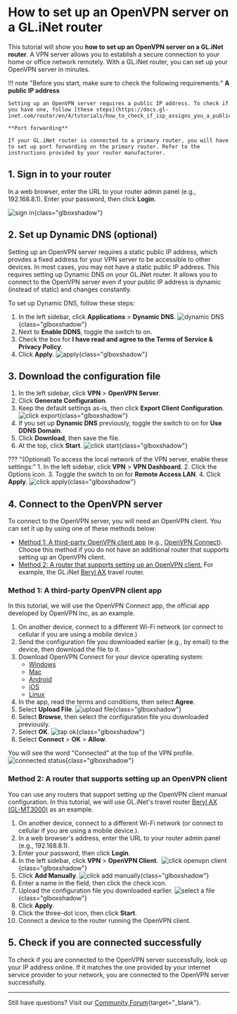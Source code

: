 # How to set up an OpenVPN server on a GL.iNet router

This tutorial will show you **how to set up an OpenVPN server on a GL.iNet router**. A VPN server allows you to establish a secure connection to your home or office network remotely. With a GL.iNet router, you can set up your OpenVPN server in minutes. 

!!! note "Before you start, make sure to check the following requirements:"
    **A public IP address**

    Setting up an OpenVPN server requires a public IP address. To check if you have one, follow [these steps](https://docs.gl-inet.com/router/en/4/tutorials/how_to_check_if_isp_assigns_you_a_public_ip_address/).

    **Port forwarding**

    If your GL.iNet router is connected to a primary router, you will have to set up port forwarding on the primary router. Refer to the instructions provided by your router manufacturer. 

## 1. Sign in to your router

In a web browser, enter the URL to your router admin panel (e.g., 192.168.8.1). Enter your password, then click **Login**.

![sign in](https://static.gl-inet.com/docs/router/en/4/tutorials/build_your_own_openvpn_server/router-login.jpeg){class="glboxshadow"}

## 2. Set up Dynamic DNS (optional)

Setting up an OpenVPN server requires a static public IP address, which provdes a fixed address for your VPN server to be accessible to other devices. In most cases, you may not have a static public IP address. This requires setting up Dynamic DNS on your GL.iNet router. It allows you to connect to the OpenVPN server even if your public IP address is dynamic (instead of static) and changes constantly. 

To set up Dynamic DNS, follow these steps: 

1. In the left sidebar, click **Applications** > **Dynamic DNS**. 
![dynamic DNS](https://static.gl-inet.com/docs/router/en/4/tutorials/build_your_own_openvpn_server/click-dynamic-dns.jpeg){class="glboxshadow"}
2. Next to **Enable DDNS**, toggle the switch to on. 
3. Check the box for **I have read and agree to the Terms of Service & Privacy Policy**.
4. Click **Apply**. 
![apply](https://static.gl-inet.com/docs/router/en/4/tutorials/build_your_own_openvpn_server/dynamic-dns-click-apply.png){class="glboxshadow"}

## 3. Download the configuration file

1. In the left sidebar, click **VPN** > **OpenVPN Server**.
2. Click **Generate Configuration**. 
3. Keep the default settings as-is, then click **Export Client Configuration**. 
![click export](https://static.gl-inet.com/docs/router/en/4/tutorials/build_your_own_openvpn_server/click-export-client-configuration.jpeg){class="glboxshadow"}
4. If you set up **Dynamic DNS** previously, toggle the switch to on for **Use DDNS Domain**. 
5. Click **Download**, then save the file. 
6. At the top, click **Start**.
![click start](https://static.gl-inet.com/docs/router/en/4/tutorials/build_your_own_openvpn_server/openvpn-server-click-start.jpeg){class="glboxshadow"}

??? "(Optional) To access the local network of the VPN server, enable these settings:"
    1. In the left sidebar, click **VPN** > **VPN Dashboard**. 
    2. Click the Options icon.
    3. Toggle the switch to on for **Remote Access LAN**.
    4. Click **Apply**.
    ![click apply](https://static.gl-inet.com/docs/router/en/4/tutorials/build_your_own_openvpn_server/toggle-enable-remote-access-lan.png){class="glboxshadow"}

## 4. Connect to the OpenVPN server

To connect to the OpenVPN server, you will need an OpenVPN client. You can set it up by using one of these methods below: 

* [Method 1: A third-party OpenVPN client app](#method-1-a-third-party-openvpn-client-app) (e.g., [OpenVPN Connect](https://openvpn.net/client/)). Choose this method if you do not have an additional router that supports setting up an OpenVPN client. 
* [Method 2: A router that supports setting up an OpenVPN client.](#method-2-a-router-that-supports-setting-up-an-openvpn-client) For example, the GL.iNet [Beryl AX](https://www.gl-inet.com/products/gl-mt3000/) travel router.

### Method 1: A third-party OpenVPN client app

In this tutorial, we will use the OpenVPN Connect app, the official app developed by OpenVPN Inc, as an example. 

1. On another device, connect to a different Wi-Fi network (or connect to cellular if you are using a mobile device.)
2. Send the configuration file you downloaded earlier (e.g., by email) to the device, then download the file to it. 
3. Download OpenVPN Connect for your device operating system:
    * [Windows](https://openvpn.net/client/client-connect-vpn-for-windows/)
    * [Mac](https://openvpn.net/client-connect-vpn-for-mac-os/)
    * [Android](https://play.google.com/store/apps/details?id=net.openvpn.openvpn&hl=en&gl=US&pli=1)
    * [iOS](https://apps.apple.com/us/app/openvpn-connect-openvpn-app/id590379981)
    * [Linux](https://openvpn.net/openvpn-client-for-linux/)
4. In the app, read the terms and conditions, then select **Agree**. 
5. Select **Upload File**.
![upload file](https://static.gl-inet.com/docs/router/en/4/tutorials/build_your_own_openvpn_server/tap-upload-file.png){class="glboxshadow"}
6. Select **Browse**, then select the configuration file you downloaded previously. 
7. Select **OK**.
![tap ok](https://static.gl-inet.com/docs/router/en/4/tutorials/build_your_own_openvpn_server/tap-ok.png){class="glboxshadow"} 
8. Select **Connect** > **OK** > **Allow**. 

You will see the word "Connected" at the top of the VPN profile. 
![connected status](https://static.gl-inet.com/docs/router/en/4/tutorials/build_your_own_openvpn_server/connected-status.png){class="glboxshadow"} 

### Method 2: A router that supports setting up an OpenVPN client

You can use any routers that support setting up the OpenVPN client manual configuration. In this tutorial, we will use GL.iNet's travel router [Beryl AX (GL-MT3000)](https://www.gl-inet.com/products/gl-mt3000/) as an example. 

1. On another device, connect to a different Wi-Fi network (or connect to cellular if you are using a mobile device.). 
2. In a web browser's address, enter the URL to your router admin panel (e.g., 192.168.8.1).
3. Enter your password, then click **Login**. 
4. In the left sidebar, click **VPN** > **OpenVPN Client**. 
![click openvpn client](https://static.gl-inet.com/docs/router/en/4/tutorials/build_your_own_openvpn_server/click-openvpn-client.png){class="glboxshadow"} 
5. Click **Add Manually**. 
![click add manually](https://static.gl-inet.com/docs/router/en/4/tutorials/build_your_own_openvpn_server/click-add-manually.png){class="glboxshadow"} 
6. Enter a name in the field, then click the check icon. 
7. Upload the configuration file you downloaded earlier. 
![select a file](https://static.gl-inet.com/docs/router/en/4/tutorials/build_your_own_openvpn_server/click-select-a-file.png){class="glboxshadow"} 
8. Click **Apply**. 
9. Click the three-dot icon, then click **Start**. 
10. Connect a device to the router running the OpenVPN client. 

## 5. Check if you are connected successfully

To check if you are connected to the OpenVPN server successfully, look up your IP address online. If it matches the one provided by your internet service provider to your network, you are connected to the OpenVPN server successfully. 

---

Still have questions? Visit our [Community Forum](https://forum.gl-inet.com){target="_blank"}.

